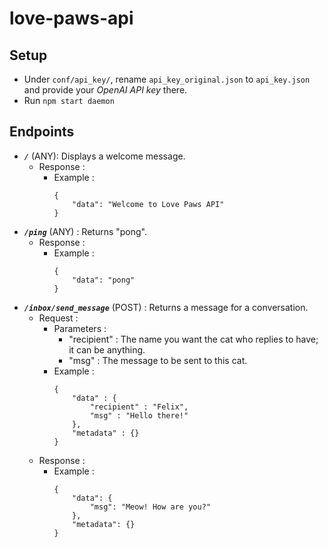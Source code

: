 # love-paws-api

## Setup 

- Under `conf/api_key/`, rename `api_key_original.json` to `api_key.json` and provide your *OpenAI API key* there.
- Run `npm start daemon`

## Endpoints

- ***`/`*** (ANY): Displays a welcome message.
    - Response : 
        - Example :
            ```
            {
                "data": "Welcome to Love Paws API"
            }
            ```
- ***`/ping`*** (ANY) : Returns "pong".
    - Response : 
        - Example :
            ```
            {
                "data": "pong"
            }
            ```
- ***`/inbox/send_message`*** (POST) : Returns a message for a conversation.
    - Request : 
        - Parameters :
            - "recipient" : The name you want the cat who replies to have; it can be anything.
            - "msg" : The message to be sent to this cat.
        - Example : 
            ```
            {
                "data" : {
                    "recipient" : "Felix",
                    "msg" : "Hello there!"
                },
                "metadata" : {}
            }
            ```
    - Response : 
        - Example :
            ```
            {
                "data": {
                    "msg": "Meow! How are you?"
                },
                "metadata": {}
            }
            ```